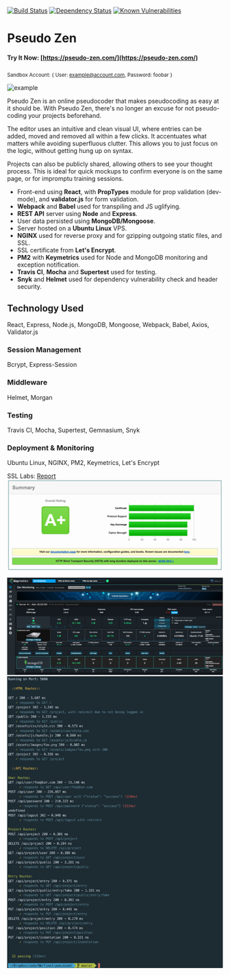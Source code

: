 [![Build Status](https://travis-ci.org/Alek-S/pseudozen.svg?branch=master)](https://travis-ci.org/Alek-S/pseudozen)
[![Dependency Status](https://gemnasium.com/badges/github.com/Alek-S/pseudozen.svg)](https://gemnasium.com/github.com/Alek-S/pseudozen)
[![Known Vulnerabilities](https://snyk.io/test/github/alek-s/pseudozen/badge.svg)](https://snyk.io/test/github/alek-s/pseudozen)

# Pseudo Zen

#### Try It Now: [https://pseudo-zen.com/](https://pseudo-zen.com/)
<sub>Sandbox Account: { User: example@account.com, Password: foobar }</sub>
 

![example](./screenshot/example.gif)

Pseudo Zen is an online pseudocoder that makes pseudocoding as easy at it should be. With Pseudo Zen, there's no longer an excuse for not pseudo-coding your projects beforehand.

The editor uses an intuitive and clean visual UI, where entries can be added, moved and removed all within a few clicks. It accentuates what matters while avoiding superfluous clutter. This allows you to just focus on the logic, without getting hung up on syntax.

Projects can also be publicly shared, allowing others to see your thought process. This is ideal for quick mockups to confirm everyone is on the same page, or for impromptu training sessions.

* Front-end using __React__, with __PropTypes__ module for prop validation (dev-mode), and __validator.js__ for form validation. 
* __Webpack__ and __Babel__ used for transpiling and JS uglifying. 
* __REST API__ server using __Node__ and __Express__. 
* User data persisted using __MongoDB/Mongoose__. 
* Server hosted on a __Ubuntu Linux__ VPS. 
* __NGINX__ used for reverse proxy and for gzipping outgoing static files, and SSL. 
* SSL certificate from __Let's Encrypt__.
* __PM2__ with __Keymetrics__ used for Node and MongoDB monitoring and exception notification. 
* __Travis CI__, __Mocha__ and __Supertest__ used for testing. 
* __Snyk__ and __Helmet__ used for dependency vulnerability check and header security.

 ## Technology Used
 React, Express, Node.js, MongoDB, Mongoose, Webpack, Babel, Axios, Validator.js
 
 ### Session Management
 Bcrypt, Express-Session
 
 ### Middleware
 Helmet, Morgan
 
 ### Testing
 Travis CI, Mocha, Supertest, Gemnasium, Snyk
 
 ### Deployment & Monitoring
 Ubuntu Linux, NGINX, PM2, Keymetrics, Let's Encrypt

SSL Labs: [Report](https://www.ssllabs.com/ssltest/analyze.html?d=pseudo-zen.com)
<img src="./screenshot/ssl-test.png">

<img src="./screenshot/keymetrics.png">

<img src="./screenshot/test.png" width="700">

